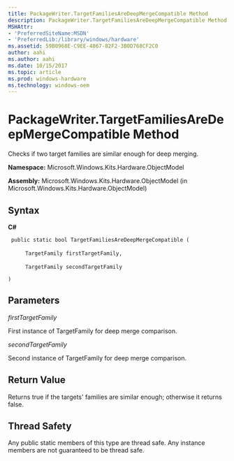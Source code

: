 ```yaml
---
title: PackageWriter.TargetFamiliesAreDeepMergeCompatible Method
description: PackageWriter.TargetFamiliesAreDeepMergeCompatible Method
MSHAttr:
- 'PreferredSiteName:MSDN'
- 'PreferredLib:/library/windows/hardware'
ms.assetid: 59B0968E-C9EE-4867-82F2-3B0D768CF2C0
author: aahi
ms.author: aahi
ms.date: 10/15/2017
ms.topic: article
ms.prod: windows-hardware
ms.technology: windows-oem
---
```


# PackageWriter.TargetFamiliesAreDeepMergeCompatible Method


Checks if two target families are similar enough for deep merging.

**Namespace:** Microsoft.Windows.Kits.Hardware.ObjectModel

**Assembly:** Microsoft.Windows.Kits.Hardware.ObjectModel (in Microsoft.Windows.Kits.Hardware.ObjectModel)

## <span id="Syntax"></span><span id="syntax"></span><span id="SYNTAX"></span>Syntax


**C#**

` public static bool TargetFamiliesAreDeepMergeCompatible (`

          `TargetFamily firstTargetFamily,`

          `TargetFamily secondTargetFamily`

`)`

## <span id="Parameters"></span><span id="parameters"></span><span id="PARAMETERS"></span>Parameters


*firstTargetFamily*

First instance of TargetFamily for deep merge comparison.

*secondTargetFamily*

Second instance of TargetFamily for deep merge comparison.

## <span id="Return_Value"></span><span id="return_value"></span><span id="RETURN_VALUE"></span>Return Value


Returns true if the targets' families are similar enough; otherwise it returns false.

## <span id="Thread_Safety"></span><span id="thread_safety"></span><span id="THREAD_SAFETY"></span>Thread Safety


Any public static members of this type are thread safe. Any instance members are not guaranteed to be thread safe.

 

 







